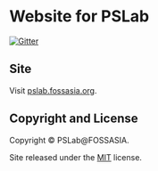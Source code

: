 # Website for PSLab

[![Gitter](https://badges.gitter.im/fossasia/pslab.svg)](https://gitter.im/fossasia/pslab?utm_source=badge&utm_medium=badge&utm_campaign=pr-badge)

## Site
Visit [pslab.fossasia.org](http://pslab.fossasia.org).

## Copyright and License

Copyright © PSLab@FOSSASIA.

Site released under the [MIT](https://github.com/BlackrockDigital/startbootstrap-clean-blog/blob/gh-pages/LICENSE) license.
